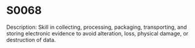 # S0068
Description: Skill in collecting, processing, packaging, transporting, and storing electronic evidence to avoid alteration, loss, physical damage, or destruction of data.

